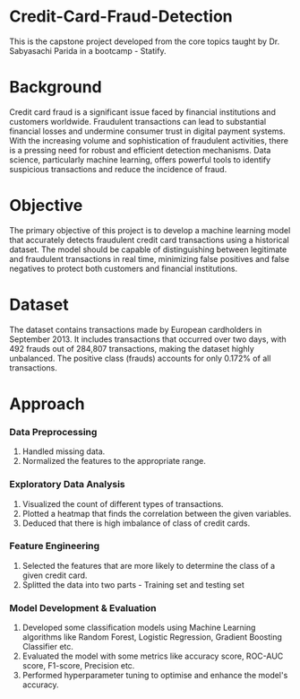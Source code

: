 # Credit-Card-Fraud-Detection
This is the capstone project developed from the core topics taught by Dr. Sabyasachi Parida in a bootcamp - Statify.
# Background
Credit card fraud is a significant issue faced by financial
institutions and customers worldwide. Fraudulent
transactions can lead to substantial financial losses and
undermine consumer trust in digital payment systems. With
the increasing volume and sophistication of fraudulent
activities, there is a pressing need for robust and efficient
detection mechanisms. Data science, particularly machine
learning, offers powerful tools to identify suspicious
transactions and reduce the incidence of fraud.
# Objective
The primary objective of this project is to develop a machine
learning model that accurately detects fraudulent credit card
transactions using a historical dataset. The model should be
capable of distinguishing between legitimate and fraudulent
transactions in real time, minimizing false positives and
false negatives to protect both customers and financial
institutions.
# Dataset
The dataset contains transactions made by European
cardholders in September 2013. It includes transactions that
occurred over two days, with 492 frauds out of 284,807
transactions, making the dataset highly unbalanced. The
positive class (frauds) accounts for only 0.172% of all
transactions.
# Approach
### Data Preprocessing
1. Handled missing data.
2. Normalized the features to the appropriate range.
### Exploratory Data Analysis
1. Visualized the count of different types of transactions.
2. Plotted a heatmap that finds the correlation between the given variables.
3. Deduced that there is high imbalance of class of credit cards.
### Feature Engineering
1. Selected the features that are more likely to determine the class of a given credit card.
2. Splitted the data into two parts - Training set and testing set
### Model Development & Evaluation
1. Developed some classification models using Machine Learning algorithms like Random Forest, Logistic Regression, Gradient Boosting Classifier etc.
2. Evaluated the model with some metrics like accuracy score, ROC-AUC score, F1-score, Precision etc.
3. Performed hyperparameter tuning to optimise and enhance the model's accuracy.
